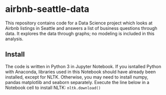 # airbnb-seattle-data

This repository contains code for a Data Science project which looks at Airbnb listings in Seattle and answers a list of business questions through data. It explores the data through graphs; no modeling is included in this analysis.

## Install

The code is written in Python 3 in Jupyter Notebook. If you isntalled Python with Anaconda, libraries used in this Notebook should have already been installed, except for NLTK. Otherwise, you may need to install numpy, pandas matplotlib and seaborn separately. Execute the line below in a Notebook cell to install NLTK:
`nltk.download()`

